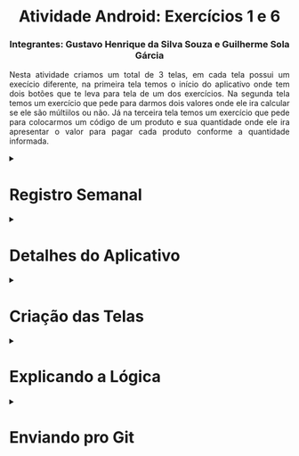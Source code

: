 <h1 align="center">Atividade Android: Exercícios 1 e 6</h1>

<h3 align="center">Integrantes: Gustavo Henrique da Silva Souza e Guilherme Sola Gárcia</h3>

<p align=justify>		
  Nesta atividade criamos um total de 3 telas, em cada tela possui um execício diferente, na primeira tela temos o início do aplicativo onde tem dois botões que te leva para tela de um dos exercícios. Na segunda tela temos um exercício que pede para darmos dois valores onde ele ira calcular se ele são múltiilos ou não. Já na terceira tela temos um exercício que pede para colocarmos um código de um produto e sua quantidade onde ele ira apresentar o valor para pagar cada produto conforme a quantidade informada. 
</p>

<details>
<summary><h1>Registro Semanal</h1></summary>

<p><strong>
12/8 - Montagem das Telas
<br>
13/8 - Montagem da Lógica
<br>
15/8 - Correção dos códigos
<br>  
16/8 - Revisão dos Códigos
<br>
17/8 - Criação da Descrição e Envio do trabalho pro Git
<br>
18/8 - Entrega</strong></p>

</details>

<details>
<summary><h1>Detalhes do Aplicativo</h1></summary>
<li><Strong>Versão do Android:</Strong>8.0 (Oreo);</li>
<li><strong>Número de Telas:</strong>3;</li>
 <li><strong>Linguagem de Programação:</strong> Java;</li>
<li><strong>IDE</strong> Android Studio;</li>
</details>

<details>
<summary><h1>Criação das Telas</h1></summary>
<p><strong>Tela 1:</strong> Na primeira tela (início) temos 3 tipos de elementos que são: 1 textView e 2 buttons. A textView ira apresentar a Seguinte mensagem: "Atividade de Fixação" e os dois button apresentariam as seguites mensagens: "Exercício 1 - Números Múltiplos" (Button Superior) e "Exercício 6 - Cardápio" (Button Inferior) e as suas funções são levar para as telas de um dos dois dos exercícios.</p>

![Captura de tela 2023-08-17 210220](https://github.com/GustavoHenrique444/ExercicioDeFixacao/assets/127442583/9f675fc0-92ce-4edc-88d9-67c1275f36aa)


<p><strong>Tela 2:</strong> Já na tela dois começamos a montar a tela do exercício 2 onde utilizamos 4 elementos que são: 2 Plain Text, 1 Text View e 1 button. As 2 Plain Text serve para que o usuário digite um número aleatório para que o button calcule esse dois números e apresente o resultado na TextView vázia que ira dizer se eles são múltiplos ou não.</p>

![Captura de tela 2023-08-17 210521](https://github.com/GustavoHenrique444/ExercicioDeFixacao/assets/127442583/a4aeaeb0-459f-4525-ae11-f1fbd902cc6b)

<p><strong>Tela 3:</strong> Por fim, temos o último exercício que possui apenas 5 elementos que são: 2 Plain View, 1 Text View, 1 Button e 1 Text View. Basicamente, nesse exercício o usuário ira digitar os códigos apresentado em uma text view com os seguintes códigos: "1 = Cachorro Quente, 2 = Refrigerante e 3 = Sobremesa". Depois do usuário dizer qual item ele ira querer, basta agora ele informa a quantidade dos itens em específico da lista e clicar no botão "calcular" para ele informa o total a pagar para o usuário.</p>

![Captura de tela 2023-08-17 210521](https://github.com/GustavoHenrique444/ExercicioDeFixacao/assets/127442583/0d222a1b-571b-4939-92af-dd0171e05719)
</details>

<details>
<summary><h1>Explicando a Lógica</h1></summary>
<p><strong>Lógica da Tela Inicial:</strong> Na tela inicial temos dois buttons e esses define dois métodos para a tela, btnmulti e btncarda, que são chamados quando botões são clicados na interface. Cada método cria um novo "Intent" para iniciar uma atividade diferente do aplicativo. O btnmulti inicia a MainActivity2 e o btncarda inicia a MainActivity3, permitindo a navegação entre diferentes telas do aplicativo e assim fazendo o usuário entrar nos exercícios.</p>

![Captura de tela 2023-08-17 210258](https://github.com/GustavoHenrique444/ExercicioDeFixacao/assets/127442583/cf31e901-3488-47aa-a085-99967a87b823)

<p><strong>Lógica do Exercício 1:</strong> Na tela do exercício 1 o código Android determina uma atividade que permite ao usuário inserir dois números em campos de texto. Quando um botão é clicado, ele verifica se os números são múltiplos um do outro (ou seja, um pode ser dividido pelo outro sem resto) e exibe o resultado ("São Múltiplos" ou "Não Múltiplos") em uma text view na tela. A interface é configurada no método onCreate, onde os elementos da interface são associados a variáveis e o layout é definido a partir de um arquivo XML.</p>

![Captura de tela 2023-08-17 210629](https://github.com/GustavoHenrique444/ExercicioDeFixacao/assets/127442583/a5411e81-192f-4096-aae4-553f1426de01)
![Captura de tela 2023-08-17 210700](https://github.com/GustavoHenrique444/ExercicioDeFixacao/assets/127442583/3c6fc4ff-3fa1-46bb-97f1-f4e89fc73809)

<p><strong>Lógica do Exercício 6:</strong> Por fim, temos a lógica da terceira tela. Bom esse código em Android representa uma atividade que oferece um cardápio de produtos para o usuário. Quando um botão é clicado, ele verifica o código do produto e a quantidade escolhida pelo usuário. Com base no código do produto, calcula o custo total e exibe o resultado na tela. O código lida com três produtos diferentes (Cachorro Quente, Refirgerante e Sobremesa), cada um com um preço fixo. Se o usuário colocar o código do produto errado, exibe uma mensagem de erro.</p>

![Captura de tela 2023-08-17 210822](https://github.com/GustavoHenrique444/ExercicioDeFixacao/assets/127442583/f1ebc9e0-4d4a-491f-8b64-6e9a061c0a2b)
![Captura de tela 2023-08-17 210916](https://github.com/GustavoHenrique444/ExercicioDeFixacao/assets/127442583/342c37fa-75ad-4f5a-b242-e530d1cf23d0)

</details>

<details>
  <summary><h1>Enviando pro Git</h1></summary>
<p><strong>Git Hint:</strong> Usamos o git hint para dar o inicio do envio do projeto para o repositório.</p>
<p><strong>Git Status:</strong> Usamos o  git status para entender melhor o envio do projeto para o nosso repositório.</p>

![Captura de tela 2023-08-17 205741](https://github.com/GustavoHenrique444/ExercicioDeFixacao/assets/127442583/3815b2f3-5493-4726-8894-4a74dbddf1a7)

<p><strong>Git Add .</strong> Aqui foi onde enviamos tudo de uma vez para o nosso repositório no GitHub.</p>

![Captura de tela 2023-08-17 205817](https://github.com/GustavoHenrique444/ExercicioDeFixacao/assets/127442583/b12eb3ad-fe10-4662-9baf-39ebc997fff7)

<p><strong>Git Status:</strong> Usamos o git status novamente para verificar se não havia algo de errado.</p>

![Captura de tela 2023-08-17 205914](https://github.com/GustavoHenrique444/ExercicioDeFixacao/assets/127442583/2c48eb13-6cc8-4f51-84b0-74b3b6cde152)

<p><strong>Git commit -a -m ("Enviando o Aplicativo"):</strong> Aqui já tinhamos enviado o aplicativo pro repositório.</p>

![Captura de tela 2023-08-17 205942](https://github.com/GustavoHenrique444/ExercicioDeFixacao/assets/127442583/0585809e-2ec2-4955-a48c-8bf82f844d50)


<p><strong>Git Remote Add Origin:</strong> Aqui já tinhamos linkado e enviado o repositório para o GitHub.</p>

![Captura de tela 2023-08-17 210041](https://github.com/GustavoHenrique444/ExercicioDeFixacao/assets/127442583/7040a27b-306c-4235-9934-bca3767b39f8)

  
</details>

